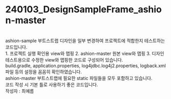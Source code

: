 # 240103_DesignSampleFrame_ashion-master
<br>
ashion-sample 부트스트랩 디자인을 일부 변경하여 프로젝트에 적합한지 테스트하는 코드입니다.   
<br>
<Controller 구성>   
1. 프로젝트 실행 확인용 view와 맵핑   
2. ashion-master 원본 view와 맵핑   
3. 디자인 테스트용으로 수정한 view와 맵핑한 코드로 구성되어 있습니다.
<br>
build.gradle, application.properties, log4jdbc.log4j2.properties, logback.xml 파일 등의 설정을 꼼꼼히 확인하였습니다.
<br>
ashion-master 부트스트랩에 필요한 static 파일들을 모두 포함하고 있습니다.
<br>
코드 작성 시 기본 틀로 사용하기 좋은 코드입니다.
<br>
작성자 : 최예름

